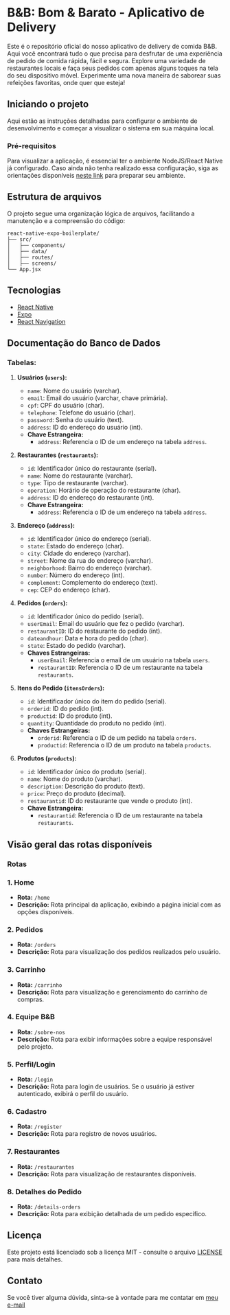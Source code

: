 # B&B: Bom & Barato - Aplicativo de Delivery

Este é o repositório oficial do nosso aplicativo de delivery de comida B&B. Aqui você encontrará tudo o que precisa para desfrutar de uma experiência de pedido de comida rápida, fácil e segura. Explore uma variedade de restaurantes locais e faça seus pedidos com apenas alguns toques na tela do seu dispositivo móvel. Experimente uma nova maneira de saborear suas refeições favoritas, onde quer que esteja!



## Iniciando o projeto

Aqui estão as instruções detalhadas para configurar o ambiente de desenvolvimento e começar a visualizar o sistema em sua máquina local.

### Pré-requisitos

Para visualizar a aplicação, é essencial ter o ambiente NodeJS/React Native já configurado. Caso ainda não tenha realizado essa configuração, siga as orientações disponíveis [neste link](https://www.notion.so/Windows-f715073fc7c446dbaaee2bc313f8741c) para preparar seu ambiente.

## Estrutura de arquivos

O projeto segue uma organização lógica de arquivos, facilitando a manutenção e a compreensão do código:

```
react-native-expo-boilerplate/
├── src/
│   ├── components/
│   ├── data/
│   ├── routes/
│   ├── screens/
└── App.jsx
```

## Tecnologias

- [React Native](https://reactnative.dev/)
- [Expo](https://expo.dev/)
- [React Navigation](https://reactnavigation.org/)

## Documentação do Banco de Dados

### Tabelas:

1. **Usuários (`users`):**
   - `name`: Nome do usuário (varchar).
   - `email`: Email do usuário (varchar, chave primária).
   - `cpf`: CPF do usuário (char).
   - `telephone`: Telefone do usuário (char).
   - `password`: Senha do usuário (text).
   - `address`: ID do endereço do usuário (int).
   - **Chave Estrangeira:**
     - `address`: Referencia o ID de um endereço na tabela `address`.

2. **Restaurantes (`restaurants`):**
   - `id`: Identificador único do restaurante (serial).
   - `name`: Nome do restaurante (varchar).
   - `type`: Tipo de restaurante (varchar).
   - `operation`: Horário de operação do restaurante (char).
   - `address`: ID do endereço do restaurante (int).
   - **Chave Estrangeira:**
     - `address`: Referencia o ID de um endereço na tabela `address`.

3. **Endereço (`address`):**
   - `id`: Identificador único do endereço (serial).
   - `state`: Estado do endereço (char).
   - `city`: Cidade do endereço (varchar).
   - `street`: Nome da rua do endereço (varchar).
   - `neighborhood`: Bairro do endereço (varchar).
   - `number`: Número do endereço (int).
   - `complement`: Complemento do endereço (text).
   - `cep`: CEP do endereço (char).

4. **Pedidos (`orders`):**
   - `id`: Identificador único do pedido (serial).
   - `userEmail`: Email do usuário que fez o pedido (varchar).
   - `restaurantID`: ID do restaurante do pedido (int).
   - `dateandhour`: Data e hora do pedido (char).
   - `state`: Estado do pedido (varchar).
   - **Chaves Estrangeiras:**
     - `userEmail`: Referencia o email de um usuário na tabela `users`.
     - `restaurantID`: Referencia o ID de um restaurante na tabela `restaurants`.

5. **Itens do Pedido (`itensOrders`):**
   - `id`: Identificador único do item do pedido (serial).
   - `orderid`: ID do pedido (int).
   - `productid`: ID do produto (int).
   - `quantity`: Quantidade do produto no pedido (int).
   - **Chaves Estrangeiras:**
     - `orderid`: Referencia o ID de um pedido na tabela `orders`.
     - `productid`: Referencia o ID de um produto na tabela `products`.

6. **Produtos (`products`):**
   - `id`: Identificador único do produto (serial).
   - `name`: Nome do produto (varchar).
   - `description`: Descrição do produto (text).
   - `price`: Preço do produto (decimal).
   - `restaurantid`: ID do restaurante que vende o produto (int).
   - **Chave Estrangeira:**
     - `restaurantid`: Referencia o ID de um restaurante na tabela `restaurants`.
    
## Visão geral das rotas disponíveis

### Rotas

### 1. Home

- **Rota:** `/home`
- **Descrição:** Rota principal da aplicação, exibindo a página inicial com as opções disponíveis.

### 2. Pedidos

- **Rota:** `/orders`
- **Descrição:** Rota para visualização dos pedidos realizados pelo usuário.

### 3. Carrinho

- **Rota:** `/carrinho`
- **Descrição:** Rota para visualização e gerenciamento do carrinho de compras.

### 4. Equipe B&B

- **Rota:** `/sobre-nos`
- **Descrição:** Rota para exibir informações sobre a equipe responsável pelo projeto.

### 5. Perfil/Login

- **Rota:** `/login`
- **Descrição:** Rota para login de usuários. Se o usuário já estiver autenticado, exibirá o perfil do usuário.

### 6. Cadastro

- **Rota:** `/register`
- **Descrição:** Rota para registro de novos usuários.

### 7. Restaurantes

- **Rota:** `/restaurantes`
- **Descrição:** Rota para visualização de restaurantes disponíveis.

### 8. Detalhes do Pedido

- **Rota:** `/details-orders`
- **Descrição:** Rota para exibição detalhada de um pedido específico.


## Licença

Este projeto está licenciado sob a licença MIT - consulte o arquivo [LICENSE](LICENSE) para mais detalhes.

## Contato

Se você tiver alguma dúvida, sinta-se à vontade para me contatar em [meu e-mail](mailto:nicollyisabeliss@gmail.com)
